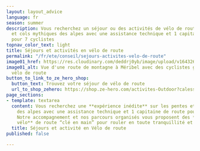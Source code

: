 ```yaml
---
layout: layout_advice
language: fr
season: summer
description: Vous recherchez un séjour ou des activités de vélo de route sur les pentes
  et cols mythiques des alpes avec une assistance technique et 1 capitaine de route
  pour 7 cyclistes
topnav_color_text: light
title: Séjours et activités en vélo de route
permalink: "/fr/ete/conseil/sejours-activites-velo-de-route"
image01_href: https://res.cloudinary.com/deddrj0yb/image/upload/v1643269872/website/M%C3%A9ribel/51412717941_e81ab34149_k_svjq0r.jpg
image01_alt: Vue d'une route de montagne à Méribel avec des cyclistes grimpant en
  vélo de route
button_to_link_to_ze_hero_shop:
  button_text: Trouvez votre séjour de vélo de route
  url_to_shop_zehero: https://shop.ze-hero.com/activites-Outdoor?calessonstype=all&catypegenderlistsummer=all&calessonsactivitytype=V%C3%A9lo+de+route&start-date=
page_sections:
- template: textarea
  content: Vous recherchez une **expérience inédite** sur les pentes et **cols mythiques**
    des alpes avec une assistance technique et 1 capitaine de route pour 7 cyclistes.
    ​Notre accompagnement et nos parcours organisés vous proposent des **séjours en
    vélo** de route “clé en main” pour rouler en toute tranquillité et sécurité.
  title: Séjours et activité en Vélo de route
published: false

---
```

